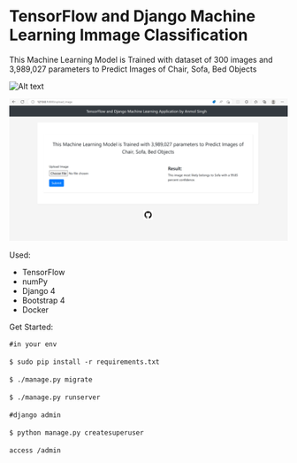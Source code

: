 # TensorFlow and Django Machine Learning Immage Classification
This Machine Learning Model is Trained with dataset of 300 images and 3,989,027 parameters to Predict Images of Chair, Sofa, Bed Objects

![Alt text](products/static/images/demo-1.png?raw=true "demo-1")

![Alt text](products/static/images/demo-2.png?raw=true "demo-2")


Used:

- TensorFlow
- numPy
- Django 4
- Bootstrap 4
- Docker

Get Started:

```
#in your env

$ sudo pip install -r requirements.txt

$ ./manage.py migrate

$ ./manage.py runserver

#django admin

$ python manage.py createsuperuser

access /admin

```

